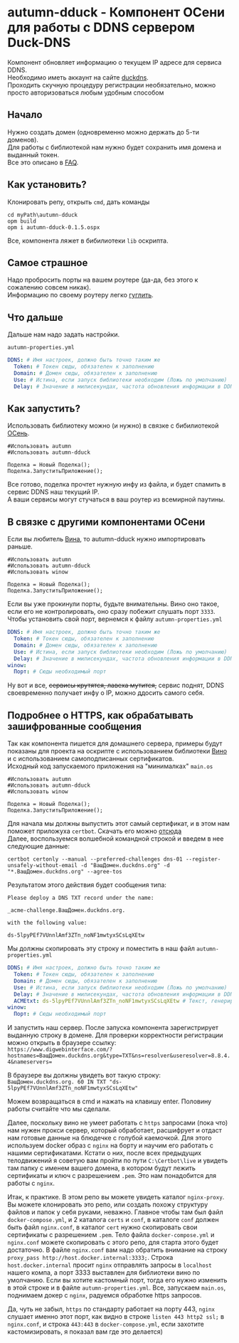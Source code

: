# autumn-dduck - Компонент ОСени для работы с DDNS сервером Duck-DNS

Компонент обновляет информацию о текущем IP адресе для сервиса DDNS.  
Необходимо иметь аккаунт на сайте [duckdns](https://www.duckdns.org).  
Проходить скучную процедуру регистрации необязательно, можно просто авторизоваться любым удобным способом

## Начало

Нужно создать домен (одновременно можно держать до 5-ти доменов).  
Для работы с библиотекой нам нужно будет сохранить имя домена и выданный токен.  
Все это описано в [FAQ](https://www.duckdns.org/faqs.jsp).

## Как установить?

Клонировать репу, открыть `cmd`, дать команды

```batch
cd myPath\autumn-dduck
opm build
opm i autumn-dduck-0.1.5.ospx
```

Все, компонента ляжет в бибилиотеки `lib` оскрипта.

## Самое страшное

Надо пробросить порты на вашем роутере (да-да, без этого к сожалению совсем никак).  
Информацию по своему роутеру легко [гуглить](https://yandex.kz/search/?text=как+пробросить+порты+на+роутере+на+модеме+%25МойМодем%25&lr=162&clid=2378387-1&win=571).

## Что дальше

Дальше нам надо задать настройки.

`autumn-properties.yml`

```yaml
DDNS: # Имя настроек, должно быть точно таким же
  Token: # Токен сюды, обязателен к заполнению
  Domain: # Домен сюды, обязателен к заполнению
  Use: # Истина, если запуск библиотеки необходим (Ложь по умолчанию)
  Delay: # Значение в милисекундах, частота обновления информации в DDNS (300000мс по умолчанию)
```

## Как запустить?

Использовать библиотеку можно (и нужно) в связке с бибилиотекой [ОСень](https://github.com/nixel2007/autumn).

```bsl
#Использовать autumn
#Использовать autumn-dduck

Поделка = Новый Поделка();
Поделка.ЗапуститьПриложение();
```

Все готово, поделка прочтет нужную инфу из файла, и будет спамить в сервис DDNS наш текущий IP.  
А ваши сервисы могут стучаться в ваш роутер из всемирной паутины.

## В связке с другими компонентами ОСени

Если вы любитель [Вина](https://github.com/autumn-library/winow), то autumn-dduck нужно импортировать раньше.

```bsl
#Использовать autumn
#Использовать autumn-dduck
#Использовать winow

Поделка = Новый Поделка();
Поделка.ЗапуститьПриложение();
```

Если вы уже прокинули порты, будьте внимательны. Вино оно такое, если его не контролировать, оно сразу побежит слушать порт `3333`.  
Чтобы установить свой порт, вернемся к файлу `autumn-properties.yml`

```yaml
DDNS: # Имя настроек, должно быть точно таким же
  Token: # Токен сюды, обязателен к заполнению
  Domain: # Домен сюды, обязателен к заполнению
  Use: # Истина, если запуск библиотеки необходим (Ложь по умолчанию)
  Delay: # Значение в милисекундах, частота обновления информации в DDNS (300000мс по умолчанию)
winow:
  Порт: # Сюды необходимый порт
```

Ну вот и все, ~~сервисы крутятся, лавеха мутится,~~ сервис поднят, DDNS своевременно получает инфу о IP, можно ддосить самого себя.

## Подробнее о HTTPS, как обрабатывать зашифрованные сообщения

Так как компонента пишется для домашнего сервера, примеры будут показаны для проекта на оскрипте с использованием библиотеки [Вино](https://github.com/autumn-library/winow) и с использованием самоподписанных сертификатов.  
Исходный код запускаемого приложения на "минималках" `main.os`

```bsl
#Использовать autumn
#Использовать autumn-dduck
#Использовать winow

Поделка = Новый Поделка();
Поделка.ЗапуститьПриложение();
```

Для начала мы должны выпустить этот самый сертификат, и в этом нам поможет приложуха `certbot`. Скачать его можно [отсюда](https://certbot.eff.org/instructions?ws=other&os=windows)  
Далее, воспользуемся волшебной командной строкой и введем в нее следующие данные:

```batch
certbot certonly --manual --preferred-challenges dns-01 --register-unsafely-without-email -d "ВашДомен.duckdns.org" -d "*.ВашДомен.duckdns.org" --agree-tos
```

Результатом этого действия будет сообщения типа:

```batch
Please deploy a DNS TXT record under the name:

_acme-challenge.ВашДомен.duckdns.org.

with the following value:

ds-5lpyPEf7VUnnlAmf3ZTn_noNF1mwtyxSCsLqXEtw
```

Мы должны скопировать эту строку и поместить в наш файл `autumn-properties.yml`

```yaml
DDNS: # Имя настроек, должно быть точно таким же
  Token: # Токен сюды, обязателен к заполнению
  Domain: # Домен сюды, обязателен к заполнению
  Use: # Истина, если запуск библиотеки необходим (Ложь по умолчанию)
  Delay: # Значение в милисекундах, частота обновления информации в DDNS (300000мс по умолчанию)
  ACMEtxt: ds-5lpyPEf7VUnnlAmf3ZTn_noNF1mwtyxSCsLqXEtw # Текст, генерируемый в certbot при создании сертификатов для SSL для ACME CHALLENGE
winow:
  Порт: # Сюды необходимый порт
```

И запустить наш сервер. После запуска компонента зарегистрирует выданную строку в домене. Для проверки корректности регистрации можно открыть в браузере ссылку:  
```https://www.digwebinterface.com/?hostnames=ВашДомен.duckdns.org&type=TXT&ns=resolver&useresolver=8.8.4.4&nameservers=```

В браузере вы должны увидеть вот такую строку:  
```ВашДомен.duckdns.org. 60 IN TXT "ds-5lpyPEf7VUnnlAmf3ZTn_noNF1mwtyxSCsLqXEtw"```

Можем возвращаться в cmd и нажать на клавишу enter. Половину работы считайте что мы сделали.  

Далее, поскольку вино не умеет работать с `https` запросами (пока что) нам нужен прокси сервер, который обработает, расшифрует и отдаст нам готовые данные на блюдечке с голубой каемочкой. Для этого используем docker образ с `nginx` на борту и научим его работать с нашими сертификатами. Кстати о них, после всех предыдущих телодвижений я советую вам пройти по пути `C:\Certbot\live` и увидеть там папку с именем вашего домена, в котором будут лежить сертификаты и ключ с разрешением `.pem`. Это нам понадобится для работы с `nginx`.  

Итак, к практике. В этом репо вы можете увидеть каталог `nginx-proxy`. Вы можете клонировать это репо, или создать похожу структуру файлов и папок у себя руками, неважно. Главное чтобы там был файл `docker-compose.yml`, и 2 каталога `certs` и `conf`, в каталоге `conf` должен быть файл `nginx.conf`, в каталог `cert` нужно скопировать свои сертификаты с разрешением `.pem`. Тело файла `docker-compose.yml` и `nginx.conf` можете скопировать с этого репо, для старта этого будет достаточно. В файле `nginx.conf` вам надо обратить внимание на строку `proxy_pass http://host.docker.internal:3333;`. Строка `host.docker.internal` просит `nginx` отправлять запросы в `localhost` нашего компа, а порт 3333 выставлен для библиотеки вино по умолчанию. Если вы хотите кастомный порт, тогда его нужно изменить в этой строке и в файле `autumn-properties.yml`. Все, запускаем `main.os`, поднимаем докер с `nginx`, радуемся обработке https запросов.

Да, чуть не забыл, `https` по стандарту работает на порту 443, `nginx` слушает именно этот порт, как видно в строке `listen 443 http2 ssl;` в `nginx.conf`, и строка `443:443` в `docker-compose.yml`, если захотите кастомизировать, я показал вам где это делается)
